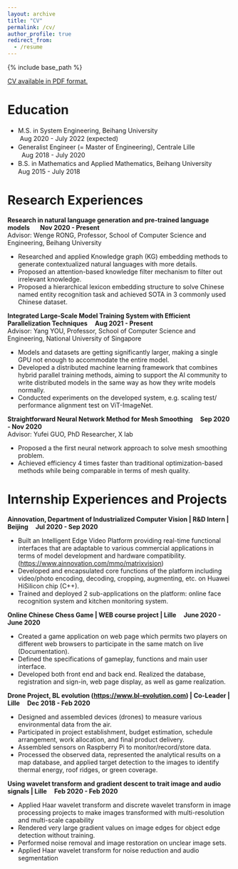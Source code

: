 ```yaml
---
layout: archive
title: "CV"
permalink: /cv/
author_profile: true
redirect_from:
  - /resume
---
```


{% include base_path %}

[CV available in PDF format.](/files/CS.pdf)

Education
======
* M.S. in System Engineering, Beihang University　　　　　　　　　　　　　　　&nbsp;Aug 2020 - July 2022 (expected)
* Generalist Engineer (= Master of Engineering), Centrale Lille　　　　　　　　　&nbsp;&nbsp;Aug 2018 - July 2020    
* B.S. in Mathematics and Applied Mathematics, Beihang University　　　　　　　Aug 2015 - July 2018


Research Experiences
======

**Research in natural language generation and pre-trained language models  &nbsp;&nbsp;&nbsp;&nbsp;&nbsp;&nbsp;Nov 2020 - Present**              
Advisor: Wenge RONG, Professor, School of Computer Science and Engineering, Beihang University
* Researched and applied Knowledge graph (KG) embedding methods to generate contextualized natural languages with more details.
* Proposed an attention-based knowledge filter mechanism to filter out irrelevant knowledge. 
* Proposed a hierarchical lexicon embedding structure to solve Chinese named entity recognition task and achieved SOTA in 3 commonly used Chinese dataset.


**Integrated Large-Scale Model Training System with Efficient Parallelization Techniques  &nbsp;&nbsp;&nbsp;&nbsp;Aug 2021 - Present**                   
Advisor: Yang YOU, Professor, School of Computer Science and Engineering, National University of Singapore
* Models and datasets are getting significantly larger, making a single GPU not enough to accommodate the entire model.
* Developed a distributed machine learning framework that combines hybrid parallel training methods, aiming to
support the AI community to write distributed models in the same way as how they write models normally.
* Conducted experiments on the developed system, e.g. scaling test/ performance alignment test on ViT-ImageNet. 

**Straightforward Neural Network Method for Mesh Smoothing  &nbsp;&nbsp;&nbsp;&nbsp;Sep 2020 - Nov 2020**                   
Advisor: Yufei GUO, PhD Researcher, X lab
* Proposed a the first neural network approach to solve mesh smoothing problem.
* Achieved efficiency 4 times faster than traditional optimization-based methods while being comparable in terms of mesh quality.


Internship Experiences and Projects 
======
**Ainnovation, Department of Industrialized Computer Vision | R&D Intern | Beijing &nbsp;&nbsp;&nbsp;&nbsp;Jul 2020 - Sep 2020** 
* Built an Intelligent Edge Video Platform providing real-time functional interfaces that are adaptable to various commercial applications in terms of model development and hardware compatibility.  (https://www.ainnovation.com/mmo/matrixvision)
* Developed and encapsulated core functions of the platform including video/photo encoding, decoding, cropping, augmenting, etc. on Huawei HiSilicon chip (C++).
* Trained and deployed 2 sub-applications on the platform: online face recognition system and kitchen monitoring system.

**Online Chinese Chess Game | WEB course project | Lille &nbsp;&nbsp;&nbsp;&nbsp;June 2020 - June 2020** 
* Created a game application on web page which permits two players on different web browsers to participate in the same match on live (Documentation).
* Defined the specifications of gameplay, functions and main user interface.
* Developed both front end and back end. Realized the database, registration and sign-in, web page display, as well as game realization.

**Drone Project, BL evolution (https://www.bl-evolution.com) | Co-Leader | Lille &nbsp;&nbsp;&nbsp;&nbsp;Dec 2018 - Feb 2020**
* Designed and assembled devices (drones) to measure various environmental data from the air.
* Participated in project establishment, budget estimation, schedule arrangement, work allocation, and final product delivery.
* Assembled sensors on Raspberry Pi to monitor/record/store data.
* Processed the observed data, represented the analytical results on a map database, and applied target detection to the images to identify thermal energy, roof ridges, or green coverage.


**Using wavelet transform and gradient descent to trait image and audio signals | Lille &nbsp;&nbsp;&nbsp;&nbsp;Feb 2020 - Feb 2020**
* Applied Haar wavelet transform and discrete wavelet transform in image processing projects to make images transformed with multi-resolution and multi-scale capability 
* Rendered very large gradient values on image edges for object edge detection without training.  
* Performed noise removal and image restoration on unclear image sets.
* Applied Haar wavelet transform for noise reduction and audio segmentation
